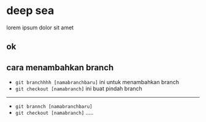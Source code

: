 # deep sea
lorem ipsum dolor sit amet

## ok

## cara menambahkan branch
- `git branchhhh [namabranchbaru]` ini untuk menambahkan branch
- `git checkout [namabranch]` ini buat pindah branch
----
- `git brannch [namabranchbaru]`
- `git checkout [namabranch]`
.....
